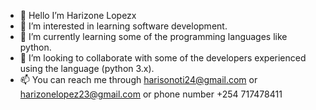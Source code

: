 - 👋 Hello I’m Harizone Lopezx
- 👀 I’m interested in learning software development.
- 🌱 I’m currently learning some of the programming languages like python. 
- 💞️ I’m looking to collaborate with some of the developers experienced using the language (python 3.x).
- 📫 You can reach me through harisonoti24@gmail.com or harizonelopez23@gmail.com or phone number +254 717478411

<!---
harizonelopez/harizonelopez is a ✨ special ✨ repository because its `README.md` (this file) appears on your GitHub profile.
You can click the Preview link to take a look at your changes.
--->
